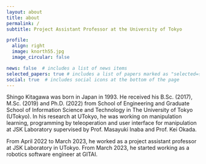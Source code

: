 ```yaml
---
layout: about
title: about
permalink: /
subtitle: Project Assistant Professor at the University of Tokyo 

profile:
  align: right
  image: knorth55.jpg
  image_circular: false

news: false  # includes a list of news items
selected_papers: true # includes a list of papers marked as "selected={true}"
social: true  # includes social icons at the bottom of the page
---
```


Shingo Kitagawa was born in Japan in 1993.
He received his B.Sc. (2017), M.Sc. (2019) and Ph.D. (2022)
from School of Engineering and
Graduate School of Information Science and Technology in The University of Tokyo (UTokyo).
In his research at UTokyo,
he was working on manipulation learning, programming by teleoperation and
user interface for manipulation at JSK Laboratory supervised by 
Prof. Masayuki Inaba and Prof. Kei Okada.

From April 2022 to March 2023, he worked as a project assistant professor at JSK Laboratory in UTokyo.
From March 2023, he started working as a robotics software engineer at GITAI.

